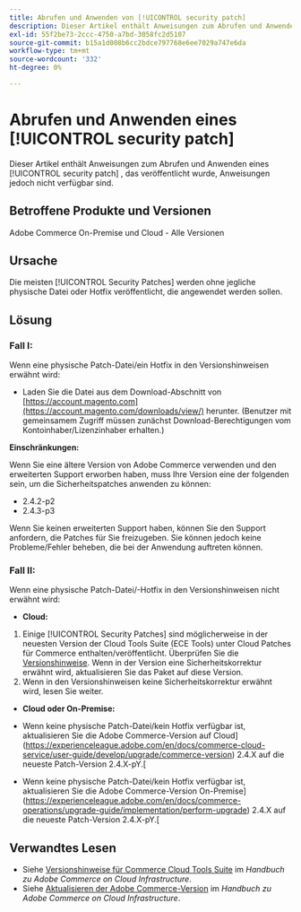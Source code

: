 ```yaml
---
title: Abrufen und Anwenden von [!UICONTROL security patch]
description: Dieser Artikel enthält Anweisungen zum Abrufen und Anwenden eines [!UICONTROL security patch] , das veröffentlicht wurde, Anweisungen jedoch nicht verfügbar sind.
exl-id: 55f2be73-2ccc-4750-a7bd-3058fc2d5107
source-git-commit: b15a1d008b6cc2bdce797768e6ee7029a747e6da
workflow-type: tm+mt
source-wordcount: '332'
ht-degree: 0%

---
```


# Abrufen und Anwenden eines [!UICONTROL security patch]

Dieser Artikel enthält Anweisungen zum Abrufen und Anwenden eines [!UICONTROL security patch] , das veröffentlicht wurde, Anweisungen jedoch nicht verfügbar sind.

## Betroffene Produkte und Versionen

Adobe Commerce On-Premise und Cloud - Alle Versionen

## Ursache

Die meisten [!UICONTROL Security Patches] werden ohne jegliche physische Datei oder Hotfix veröffentlicht, die angewendet werden sollen.

## Lösung


### Fall I:

Wenn eine physische Patch-Datei/ein Hotfix in den Versionshinweisen erwähnt wird:

* Laden Sie die Datei aus dem Download-Abschnitt von [https://account.magento.com](https://account.magento.com/downloads/view/) herunter. (Benutzer mit gemeinsamem Zugriff müssen zunächst Download-Berechtigungen vom Kontoinhaber/Lizenzinhaber erhalten.)

**Einschränkungen:**

Wenn Sie eine ältere Version von Adobe Commerce verwenden und den erweiterten Support erworben haben, muss Ihre Version eine der folgenden sein, um die Sicherheitspatches anwenden zu können:

* 2.4.2-p2
* 2.4.3-p3

Wenn Sie keinen erweiterten Support haben, können Sie den Support anfordern, die Patches für Sie freizugeben. Sie können jedoch keine Probleme/Fehler beheben, die bei der Anwendung auftreten können.

### Fall II:

Wenn eine physische Patch-Datei/-Hotfix in den Versionshinweisen nicht erwähnt wird:

* **Cloud:**

1. Einige [!UICONTROL Security Patches] sind möglicherweise in der neuesten Version der Cloud Tools Suite (ECE Tools) unter Cloud Patches für Commerce enthalten/veröffentlicht. Überprüfen Sie die [Versionshinweise](https://experienceleague.adobe.com/en/docs/commerce-cloud-service/user-guide/release-notes/cloud-tools-suite). Wenn in der Version eine Sicherheitskorrektur erwähnt wird, aktualisieren Sie das Paket auf diese Version.
1. Wenn in den Versionshinweisen keine Sicherheitskorrektur erwähnt wird, lesen Sie weiter.

* **Cloud oder On-Premise:**

* Wenn keine physische Patch-Datei/kein Hotfix verfügbar ist, aktualisieren Sie die Adobe Commerce-Version auf Cloud](https://experienceleague.adobe.com/en/docs/commerce-cloud-service/user-guide/develop/upgrade/commerce-version) 2.4.X auf die neueste Patch-Version 2.4.X-pY.[
* Wenn keine physische Patch-Datei/kein Hotfix verfügbar ist, aktualisieren Sie die Adobe Commerce-Version On-Premise](https://experienceleague.adobe.com/en/docs/commerce-operations/upgrade-guide/implementation/perform-upgrade) 2.4.X auf die neueste Patch-Version 2.4.X-pY.[

## Verwandtes Lesen

* Siehe [Versionshinweise für Commerce Cloud Tools Suite](https://experienceleague.adobe.com/en/docs/commerce-cloud-service/user-guide/release-notes/cloud-tools-suite) im *Handbuch zu Adobe Commerce on Cloud Infrastructure*.
* Siehe [Aktualisieren der Adobe Commerce-Version](https://experienceleague.adobe.com/en/docs/commerce-cloud-service/user-guide/develop/upgrade/commerce-version) im *Handbuch zu Adobe Commerce on Cloud Infrastructure*.
